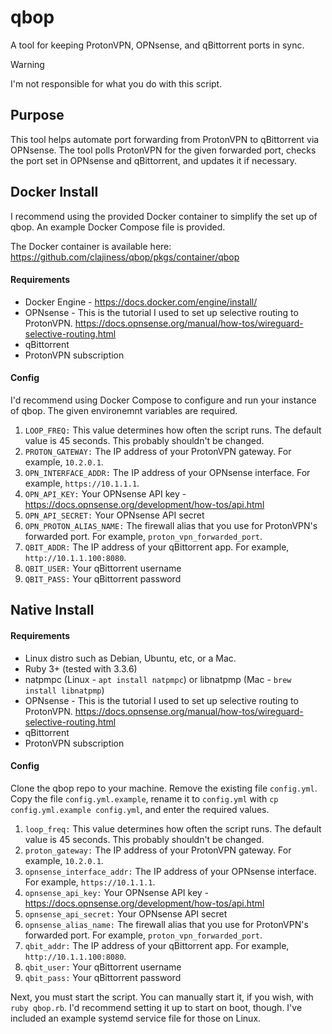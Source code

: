 # qbop
A tool for keeping ProtonVPN, OPNsense, and qBittorrent ports in sync.

> [!WARNING]
> I'm not responsible for what you do with this script.

## Purpose
This tool helps automate port forwarding from ProtonVPN to qBittorrent via OPNsense. The tool polls ProtonVPN for the given forwarded port, checks the port set in OPNsense and qBittorrent, and updates it if necessary.

## Docker Install
I recommend using the provided Docker container to simplify the set up of qbop. An example Docker Compose file is provided.

The Docker container is available here: https://github.com/clajiness/qbop/pkgs/container/qbop

#### Requirements
* Docker Engine - https://docs.docker.com/engine/install/
* OPNsense - This is the tutorial I used to set up selective routing to ProtonVPN. https://docs.opnsense.org/manual/how-tos/wireguard-selective-routing.html
* qBittorrent
* ProtonVPN subscription

#### Config

I'd recommend using Docker Compose to configure and run your instance of qbop. The given environemnt variables are required.

1. `LOOP_FREQ:` This value determines how often the script runs. The default value is 45 seconds. This probably shouldn't be changed.
2. `PROTON_GATEWAY:` The IP address of your ProtonVPN gateway. For example, `10.2.0.1`.
3. `OPN_INTERFACE_ADDR:` The IP address of your OPNsense interface. For example, `https://10.1.1.1`.
4. `OPN_API_KEY:` Your OPNsense API key - https://docs.opnsense.org/development/how-tos/api.html
5. `OPN_API_SECRET:` Your OPNsense API secret
6. `OPN_PROTON_ALIAS_NAME:` The firewall alias that you use for ProtonVPN's forwarded port. For example, `proton_vpn_forwarded_port`.
7. `QBIT_ADDR:` The IP address of your qBittorrent app. For example, `http://10.1.1.100:8080`.
8. `QBIT_USER:` Your qBittorrent username
9. `QBIT_PASS:` Your qBittorrent password

## Native Install

#### Requirements
* Linux distro such as Debian, Ubuntu, etc, or a Mac.
* Ruby 3+ (tested with 3.3.6)
* natpmpc (Linux - `apt install natpmpc`) or libnatpmp (Mac - `brew install libnatpmp`)
* OPNsense - This is the tutorial I used to set up selective routing to ProtonVPN. https://docs.opnsense.org/manual/how-tos/wireguard-selective-routing.html
* qBittorrent
* ProtonVPN subscription

#### Config

Clone the qbop repo to your machine. Remove the existing file `config.yml`. Copy the file `config.yml.example`, rename it to `config.yml` with `cp config.yml.example config.yml`, and enter the required values.
1. `loop_freq:` This value determines how often the script runs. The default value is 45 seconds. This probably shouldn't be changed.
2. `proton_gateway:` The IP address of your ProtonVPN gateway. For example, `10.2.0.1`.
3. `opnsense_interface_addr:` The IP address of your OPNsense interface. For example, `https://10.1.1.1`.
4. `opnsense_api_key:` Your OPNsense API key - https://docs.opnsense.org/development/how-tos/api.html
5. `opnsense_api_secret:` Your OPNsense API secret
6. `opnsense_alias_name:` The firewall alias that you use for ProtonVPN's forwarded port. For example, `proton_vpn_forwarded_port`.
7. `qbit_addr:` The IP address of your qBittorrent app. For example, `http://10.1.1.100:8080`.
8. `qbit_user:` Your qBittorrent username
9. `qbit_pass:` Your qBittorrent password

Next, you must start the script. You can manually start it, if you wish, with `ruby qbop.rb`. I'd recommend setting it up to start on boot, though. I've included an example systemd service file for those on Linux.
